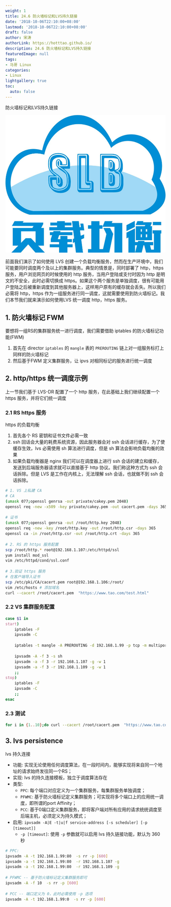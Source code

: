 ```yaml
---
weight: 1
title: 24.6 防火墙标记和LVS持久链接
date: '2018-10-06T22:10:00+08:00'
lastmod: '2018-10-06T22:10:00+08:00'
draft: false
author: 宋涛
authorLink: https://hotttao.github.io/
description: 24.6 防火墙标记和LVS持久链接
featuredImage: null
tags:
- 马哥 Linux
categories:
- Linux
lightgallery: true
toc:
  auto: false
---
```


防火墙标记和LVS持久链接

![linux-mt](/images/linux_mt/linux_slb.jpg)
<!-- more -->

前面我们演示了如何使用 LVS 创建一个负载均衡服务，然而在生产环境中，我们可能要同时调度两个及以上的集群服务。典型的情景是，同时部署了 http，https 服务，用户浏览网页的时候使用的 http 服务，当用户登陆或支付时因为 http 是明文的不安全，此时必需切换成 https。如果这个两个服务是单独调度，很有可能用户登陆之后被重新调度到其他服务器上，这样用户原有的缓存就会丢失。所以我们必需将 http，https 作为一组服务进行同一调度，这就需要使用到防火墙标记。我们本节我们就来演示如何使用LVS 统一调度 http，https 服务。

## 1. 防火墙标记 FWM
要想将一组RS的集群服务统一进行调度，我们需要借助 iptables 的防火墙标记功能(FWM)
1. 首先在 director `iptables` 的 `mangle` 表的 `PREROUTING` 链上对一组服务标打上同样的防火墙标记
2. 然后基于FWM 定义集群服务，让 ipvs 对相同标记的服务进行统一调度

## 2. http/https 统一调度示例
上一节我们基于 LVS-DR 配置了一个 http 服务，在此基础上我们继续配置一个 https 服务，并将它们统一调度

### 2.1 RS https 服务
https 的负载均衡
1. 首先各个 RS 密钥和证书文件必需一致
2. ssh 回话会大量的耗费系统资源，因此服务器会对 ssh 会话进行缓存，为了使缓存生效，lvs 必需使用 sh 算法进行调度，但是 sh 算法会影响负载均衡的效果
3. 如果负载均衡器是 nginx 我们可以在调度器上进行 ssh 会话的建立和缓存，发送到后端服务器请求就可以直接基于 http 协议。我们称这种方式为 ssh 会话拆除。但是  LVS 是工作在内核上，无法理解 ssh 会话，也就做不到 ssh 会话拆除。

```bash
# 1. VS 上私建 CA
# CA
(umask 077;openssl genrsa -out private/cakey.pem 2048)
openssl req -new -x509 -key private/cakey.pem -out cacert.pem -days 365

# 证书
(umask 077;openssl genrsa -out /root/http.key 2048)
openssl req -new -key /root/http.key -out /root/http.csr -days 365
openssl ca -in /root/http.csr -out /root/http.crt -days 365

# 2. RS 的 https 服务配置
scp /root/http.* root@192.168.1.107:/etc/httpd/ssl
yum install mod_ssl
vim /etc/httpd/cond/ssl.conf

# 3.验证 https 服务
# 在客户端导入证书
scp /etc/pki/CA/cacert.pem root@192.168.1.106:/root/
vim /etc/hosts # 添加域名
curl --cacert /root/cacert.pem  "https://www.tao.com/test.html"
```
### 2.2 VS 集群服务配置

```bash
case $1 in
start)
	iptables -F
	ipvsadm -C

	iptables -t mangle -A PREROUTING -d 192.168.1.99 -p tcp -m multiport --dports 443,80 -j MARK --set-mark 3

	ipvsadm -A -f 3 -s sh
	ipvsadm -a -f 3 -r 192.168.1.107 -g -w 1
	ipvsadm -a -f 3 -r 192.168.1.109 -g -w 1
	;;
stop)
	iptables -F
	ipvsadm -C
	;;
esac
```

### 2.3 测试
```bash
for i in {1..10};do curl --cacert /root/cacert.pem  "https://www.tao.com/test.html";curl --cacert /root/cacert.pem  "http://www.tao.com/test.html";done
```

## 3. lvs persistence
lvs 持久连接
- 功能: 实现无论使用任何调度算法，在一段时间内，能够实现将来自同一个地址的请求始终发往同一个RS；
- 实现: lvs 的持久连接模板，独立于调度算法存在
- 类型:
    - `PPC`: 每个端口对应定义为一个集群服务，每集群服务单独调度；
    - `PFWMC`: 基于防火墙标记定义集群服务；可实现将多个端口上的应用统一调度，即所谓的port Affinity；
    - `PCC`: 基于0端口定义集群服务，即将客户端对所有应用的请求统统调度至后端主机，必须定义为持久模式；
- 启用: `ipvsadm -A|E -t|u|f service-address [-s scheduler] [-p [timeout]]`
    - `-p [timeout]`: 使用 `-p` 参数就可以启用 lvs 持久链接功能，默认为 360 秒

```bash
# PPC:
ipvsadm -A -t 192.168.1.99:80  -s rr -p [600]
ipvsadm -a -t 192.168.1.99:80  -r 192.168.1.107 -g
ipvsadm -a -t 192.168.1.99:80  -r 192.168.1.109 -g

# PFWMC -- 基于防火墙标记定义集群服务即可
ipvsadm -A -f 10  -s rr -p [600]

# PCC -- 端口定义为 0，此时必需使用 -p 选项
ipvsadm -A -t 192.168.1.99:0  -s rr -p [600]
```
